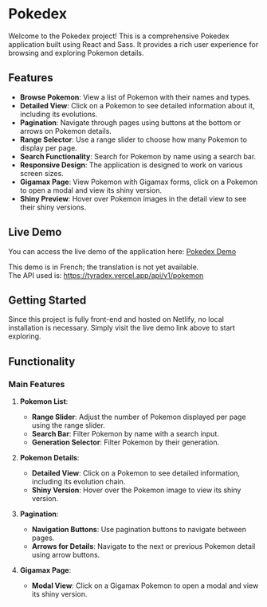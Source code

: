 # Pokedex

Welcome to the Pokedex project! This is a comprehensive Pokedex application built using React and Sass. It provides a rich user experience for browsing and exploring Pokemon details.

## Features

- **Browse Pokemon**: View a list of Pokemon with their names and types.
- **Detailed View**: Click on a Pokemon to see detailed information about it, including its evolutions.
- **Pagination**: Navigate through pages using buttons at the bottom or arrows on Pokemon details.
- **Range Selector**: Use a range slider to choose how many Pokemon to display per page.
- **Search Functionality**: Search for Pokemon by name using a search bar.
- **Responsive Design**: The application is designed to work on various screen sizes.
- **Gigamax Page**: View Pokemon with Gigamax forms, click on a Pokemon to open a modal and view its shiny version.
- **Shiny Preview**: Hover over Pokemon images in the detail view to see their shiny versions.

## Live Demo

You can access the live demo of the application here: [Pokedex Demo](https://pokedex-made-with-react.netlify.app/)

This demo is in French; the translation is not yet available.  
The API used is: https://tyradex.vercel.app/api/v1/pokemon


## Getting Started

Since this project is fully front-end and hosted on Netlify, no local installation is necessary. Simply visit the live demo link above to start exploring.

## Functionality

### Main Features

1. **Pokemon List**:
   - **Range Slider**: Adjust the number of Pokemon displayed per page using the range slider.
   - **Search Bar**: Filter Pokemon by name with a search input.
   - **Generation Selector**: Filter Pokemon by their generation.

2. **Pokemon Details**:
   - **Detailed View**: Click on a Pokemon to see detailed information, including its evolution chain.
   - **Shiny Version**: Hover over the Pokemon image to view its shiny version.

3. **Pagination**:
   - **Navigation Buttons**: Use pagination buttons to navigate between pages.
   - **Arrows for Details**: Navigate to the next or previous Pokemon detail using arrow buttons.

4. **Gigamax Page**:
   - **Modal View**: Click on a Gigamax Pokemon to open a modal and view its shiny version.

